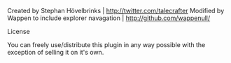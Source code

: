 
Created by Stephan Hövelbrinks | http://twitter.com/talecrafter
Modified by Wappen to include explorer navagation | http://github.com/wappenull/

License

You can freely use/distribute this plugin in any way possible with the exception of selling it on it's own.